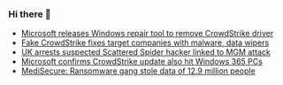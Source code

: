 ### Hi there 👋

<!--START_SECTION:feed-->
* [Microsoft releases Windows repair tool to remove CrowdStrike driver](https://www.bleepingcomputer.com/news/microsoft/microsoft-releases-windows-repair-tool-to-remove-crowdstrike-driver/)
* [Fake CrowdStrike fixes target companies with malware, data wipers](https://www.bleepingcomputer.com/news/security/fake-crowdstrike-fixes-target-companies-with-malware-data-wipers/)
* [UK arrests suspected Scattered Spider hacker linked to MGM attack](https://www.bleepingcomputer.com/news/security/uk-arrests-suspected-scattered-spider-hacker-linked-to-mgm-attack/)
* [Microsoft confirms CrowdStrike update also hit Windows 365 PCs](https://www.bleepingcomputer.com/news/microsoft/microsoft-windows-365-cloud-pcs-stuck-restarting-after-crowdstrike-update/)
* [MediSecure: Ransomware gang stole data of 12.9 million people](https://www.bleepingcomputer.com/news/security/medisecure-ransomware-gang-stole-data-of-129-million-people/)
<!--END_SECTION:feed-->

<!--
**frankenk/frankenk** is a ✨ _special_ ✨ repository because its `README.md` (this file) appears on your GitHub profile.

Here are some ideas to get you started:

- 🔭 I’m currently working on ...
- 🌱 I’m currently learning ...
- 👯 I’m looking to collaborate on ...
- 🤔 I’m looking for help with ...
- 💬 Ask me about ...
- 📫 How to reach me: ...
- 😄 Pronouns: ...
- ⚡ Fun fact: ...
-->



